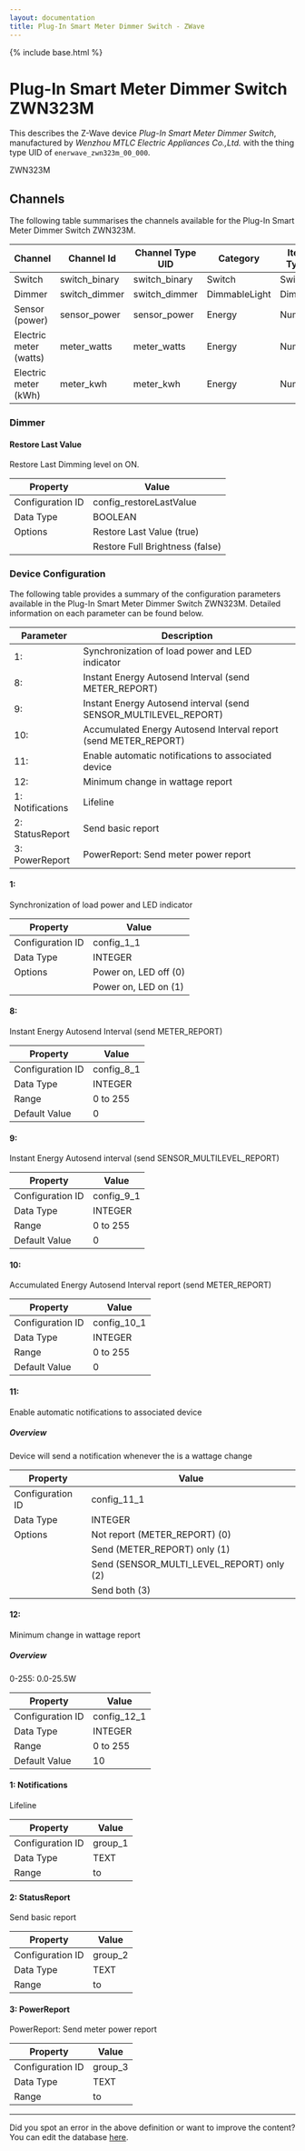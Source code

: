 ```yaml
---
layout: documentation
title: Plug-In Smart Meter Dimmer Switch - ZWave
---
```


{% include base.html %}

# Plug-In Smart Meter Dimmer Switch ZWN323M

This describes the Z-Wave device *Plug-In Smart Meter Dimmer Switch*, manufactured by *Wenzhou MTLC Electric Appliances Co.,Ltd.* with the thing type UID of ```enerwave_zwn323m_00_000```. 

ZWN323M


## Channels
The following table summarises the channels available for the Plug-In Smart Meter Dimmer Switch ZWN323M.

| Channel | Channel Id | Channel Type UID | Category | Item Type |
|---------|------------|------------------|----------|-----------|
| Switch | switch_binary | switch_binary | Switch | Switch |
| Dimmer | switch_dimmer | switch_dimmer | DimmableLight | Dimmer |
| Sensor (power) | sensor_power | sensor_power | Energy | Number |
| Electric meter (watts) | meter_watts | meter_watts | Energy | Number |
| Electric meter (kWh) | meter_kwh | meter_kwh | Energy | Number |


### Dimmer

#### Restore Last Value

Restore Last Dimming level on ON.


| Property         | Value    |
|------------------|----------|
| Configuration ID | config_restoreLastValue |
| Data Type        | BOOLEAN || Default Value | true |
| Options | Restore Last Value (true) |
|  | Restore Full Brightness (false) |


### Device Configuration
The following table provides a summary of the configuration parameters available in the Plug-In Smart Meter Dimmer Switch ZWN323M.
Detailed information on each parameter can be found below.

| Parameter   | Description |
|-------------|-------------|
| 1:  | Synchronization of load power and LED indicator |
| 8:  | Instant Energy Autosend Interval (send METER\_REPORT) |
| 9:  | Instant Energy Autosend interval (send SENSOR\_MULTILEVEL\_REPORT) |
| 10:  | Accumulated Energy Autosend Interval report (send METER\_REPORT) |
| 11:  | Enable automatic notifications to associated device |
| 12:  | Minimum change in wattage report |
| 1: Notifications | Lifeline |
| 2: StatusReport | Send basic report |
| 3: PowerReport | PowerReport: Send meter power report |


#### 1: 

Synchronization of load power and LED indicator


| Property         | Value    |
|------------------|----------|
| Configuration ID | config_1_1 |
| Data Type        | INTEGER || Default Value | 0 |
| Options | Power on, LED off (0) |
|  | Power on, LED on (1) |


#### 8: 

Instant Energy Autosend Interval (send METER\_REPORT)


| Property         | Value    |
|------------------|----------|
| Configuration ID | config_8_1 |
| Data Type        | INTEGER |
| Range | 0 to 255 |
| Default Value | 0 |


#### 9: 

Instant Energy Autosend interval (send SENSOR\_MULTILEVEL\_REPORT)


| Property         | Value    |
|------------------|----------|
| Configuration ID | config_9_1 |
| Data Type        | INTEGER |
| Range | 0 to 255 |
| Default Value | 0 |


#### 10: 

Accumulated Energy Autosend Interval report (send METER\_REPORT)


| Property         | Value    |
|------------------|----------|
| Configuration ID | config_10_1 |
| Data Type        | INTEGER |
| Range | 0 to 255 |
| Default Value | 0 |


#### 11: 

Enable automatic notifications to associated device  


##### Overview 

Device will send a notification whenever the is a wattage change


| Property         | Value    |
|------------------|----------|
| Configuration ID | config_11_1 |
| Data Type        | INTEGER || Default Value | 1 |
| Options | Not report (METER_REPORT) (0) |
|  | Send (METER_REPORT) only (1) |
|  | Send (SENSOR_MULTI_LEVEL_REPORT) only (2) |
|  | Send both (3) |


#### 12: 

Minimum change in wattage report  


##### Overview 

0-255: 0.0-25.5W


| Property         | Value    |
|------------------|----------|
| Configuration ID | config_12_1 |
| Data Type        | INTEGER |
| Range | 0 to 255 |
| Default Value | 10 |


#### 1: Notifications

Lifeline


| Property         | Value    |
|------------------|----------|
| Configuration ID | group_1 |
| Data Type        | TEXT |
| Range |  to  |


#### 2: StatusReport

Send basic report


| Property         | Value    |
|------------------|----------|
| Configuration ID | group_2 |
| Data Type        | TEXT |
| Range |  to  |


#### 3: PowerReport

PowerReport: Send meter power report


| Property         | Value    |
|------------------|----------|
| Configuration ID | group_3 |
| Data Type        | TEXT |
| Range |  to  |


---

Did you spot an error in the above definition or want to improve the content?
You can edit the database [here](http://www.cd-jackson.com/index.php/zwave/zwave-device-database/zwave-device-list/devicesummary/756).
